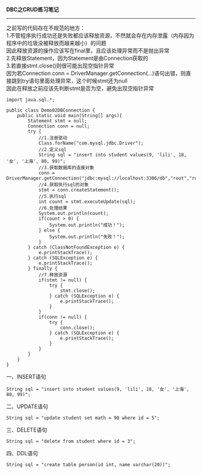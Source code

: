 **DBC之CRUD练习笔记**  

----------


之前写的代码存在不规范的地方：  
1.不管程序执行成功还是失败都应该释放资源，不然就会存在内存泄露（内存因为程序中的垃圾没被释放而越来越小）的问题  
因此释放资源的操作应该写在final里，且应该处理异常而不是抛出异常  
2.先释放Statement，因为Statement是由Connection获取的  
3.若直接stmt.close()则很可能出现空指针异常  
因为若Connection conn = DriverManager.getConnection(...)语句出错，则直接跳到try语句里面处理异常，这个时候stmt还为null  
因此在释放之前应该先判断stmt是否为空，避免出现空指针异常  
      
    import java.sql.*;
    
    public class Demo02DBConnection {
        public static void main(String[] args){
            Statement stmt = null;
            Connection conn = null;
            try {
                //1.注册驱动
                Class.forName("com.mysql.jdbc.Driver");
                //2.定义sql
                String sql = "insert into student values(9, 'lili', 18, '女', '上海', 80, 99)";
                //3.获取数据库的连接对象
                conn = DriverManager.getConnection("jdbc:mysql://localhost:3306/db","root","root");
                //4.获取执行sql的对象
                stmt = conn.createStatement();
                //5.执行sql
                int count = stmt.executeUpdate(sql);
                //6.处理结果
                System.out.println(count);
                if(count > 0) {
                    System.out.println("成功！");
                } else {
                    System.out.println("失败！");
                }
            } catch (ClassNotFoundException e) {
                e.printStackTrace();
            } catch (SQLException e) {
                e.printStackTrace();
            } finally {
                //7.释放资源
                if(stmt != null) {
                    try {
                        stmt.close();
                    } catch (SQLException e) {
                        e.printStackTrace();
                    }
                }
                if(conn != null) {
                    try {
                        conn.close();
                    } catch (SQLException e) {
                        e.printStackTrace();
                    }
                }
            }
        }
    }

一、INSERT语句  

    String sql = "insert into student values(9, 'lili', 18, '女', '上海', 80, 99)";

二、UPDATE语句  

    String sql = "update student set math = 90 where id = 5";

三、DELETE语句  

    String sql = "delete from student where id = 3";

四、DDL语句  

    String sql = "create table person(id int, name varchar(20))";